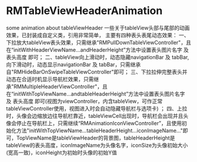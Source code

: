 # RMTableViewHeaderAnimation
some animation about tableViewHeader 一些关于tableView头部与尾部的动画效果，已封装成自定义类，引用非常简单， 主要有四种表头表尾动态效果： 
一、下拉放大tableView表头效果，只需继承"RMPullDownTableViewController"，且在“initWithHeaderViewName...andHeaderHeight”方法中设置表头图片名字 及 表头高度 即可； 
二、tableView向上滑动时，动态隐藏navigationBar 及 tabBar,向下滑动时，动态显示navigationBar 及 tabBar，只需继承自"RMHideBarOnSwipeTableViewController"即可； 
三、下拉拉伸完整表头并动态在合适时机显示导航栏效果，只需继承"RMMultipleHeaderViewController"，且在“initWithTopViewName...andtableHeaderHeight”方法中设置表头图片名字 及 表头高度 即可(视图为viewController，内含tableView，可作正常tableViewController使用，视图进入时会自动隐藏导航栏与选项卡) ；
四、上拉时，头像会边缩放边往导航栏靠近，tableViewCell出现时，导航栏会出现并且头像会停止在导航栏上，只需继续“RMAnimationIconViewController”，且使用初始化方法"initWithTopViewName...tableHeaderHeight...iconImageName..."即可，TopViewName是tableViewHeader的背景图，tableHeaderHeight是tableView的表头高度，iconImageName为头像名字，iconSize为头像初始大小(宽高一致)，iconHeight为初始时头像的初始Y值
